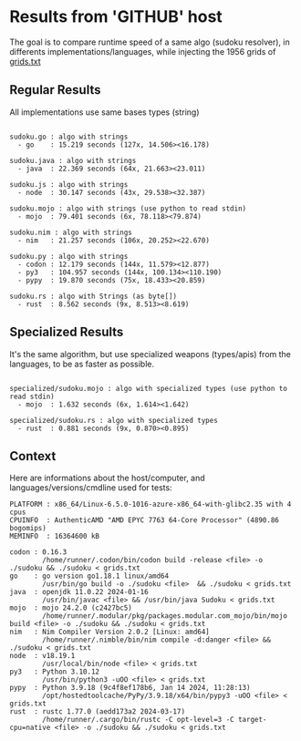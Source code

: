 # Results from 'GITHUB' host

The goal is to compare runtime speed of a same algo (sudoku resolver), in differents implementations/languages, while injecting the 1956 grids of [grids.txt](grids.txt)

## Regular Results

All implementations use same bases types (string)

```

sudoku.go : algo with strings
  - go    : 15.219 seconds (127x, 14.506><16.178)

sudoku.java : algo with strings
  - java  : 22.369 seconds (64x, 21.663><23.011)

sudoku.js : algo with strings
  - node  : 30.147 seconds (43x, 29.538><32.387)

sudoku.mojo : algo with strings (use python to read stdin)
  - mojo  : 79.401 seconds (6x, 78.118><79.874)

sudoku.nim : algo with strings
  - nim   : 21.257 seconds (106x, 20.252><22.670)

sudoku.py : algo with strings
  - codon : 12.179 seconds (144x, 11.579><12.877)
  - py3   : 104.957 seconds (144x, 100.134><110.190)
  - pypy  : 19.870 seconds (75x, 18.433><20.859)

sudoku.rs : algo with Strings (as byte[])
  - rust  : 8.562 seconds (9x, 8.513><8.619)

```

## Specialized Results

It's the same algorithm, but use specialized weapons (types/apis) from the languages, to be as faster as possible.

```

specialized/sudoku.mojo : algo with specialized types (use python to read stdin)
  - mojo  : 1.632 seconds (6x, 1.614><1.642)

specialized/sudoku.rs : algo with specialized types
  - rust  : 0.881 seconds (9x, 0.870><0.895)

```
## Context

Here are informations about the host/computer, and languages/versions/cmdline used for tests:
```
PLATFORM : x86_64/Linux-6.5.0-1016-azure-x86_64-with-glibc2.35 with 4 cpus
CPUINFO  : AuthenticAMD "AMD EPYC 7763 64-Core Processor" (4890.86 bogomips)
MEMINFO  : 16364600 kB

codon : 0.16.3
        /home/runner/.codon/bin/codon build -release <file> -o ./sudoku && ./sudoku < grids.txt
go    : go version go1.18.1 linux/amd64
        /usr/bin/go build -o ./sudoku <file>  && ./sudoku < grids.txt
java  : openjdk 11.0.22 2024-01-16
        /usr/bin/javac <file> && /usr/bin/java Sudoku < grids.txt
mojo  : mojo 24.2.0 (c2427bc5)
        /home/runner/.modular/pkg/packages.modular.com_mojo/bin/mojo build <file> -o ./sudoku && ./sudoku < grids.txt
nim   : Nim Compiler Version 2.0.2 [Linux: amd64]
        /home/runner/.nimble/bin/nim compile -d:danger <file> && ./sudoku < grids.txt
node  : v18.19.1
        /usr/local/bin/node <file> < grids.txt
py3   : Python 3.10.12
        /usr/bin/python3 -uOO <file> < grids.txt
pypy  : Python 3.9.18 (9c4f8ef178b6, Jan 14 2024, 11:28:13)
        /opt/hostedtoolcache/PyPy/3.9.18/x64/bin/pypy3 -uOO <file> < grids.txt
rust  : rustc 1.77.0 (aedd173a2 2024-03-17)
        /home/runner/.cargo/bin/rustc -C opt-level=3 -C target-cpu=native <file> -o ./sudoku && ./sudoku < grids.txt

```


